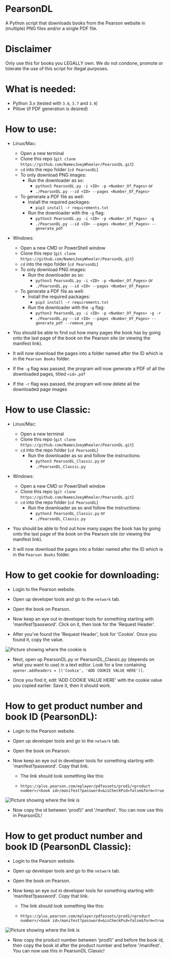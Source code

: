 # PearsonDL

A Python script that downloads books from the Pearson website in (multiple) PNG files and/or a single PDF file.

# Disclaimer

Only use this for books you LEGALLY own. We do not condone, promote or tolerate the use of this script for illegal purposes.

# What is needed:

- Python 3.x (tested with `3.6`, `3.7` and `3.9`)
- Pillow (if PDF generation is desired)

# How to use:

- Linux/Mac:
  - Open a new terminal
  - Clone this repo (`git clone https://github.com/NamesJoeyWheeler/PearsonDL.git`)
  - `cd` into the repo folder (`cd PearsonDL`)
  - To only download PNG images:
    - Run the downloader as so:
      - `python3 PearsonDL.py -i <ID> -p <Number_Of_Pages>` or
      - `./PearsonDL.py --id <ID> --pages <Number_Of_Pages>`
  - To generate a PDF file as well:
    - Install the required packages:
      - `pip3 install -r requirements.txt`
    - Run the downloader with the `-g` flag:
      - `python3 PearsonDL.py -i <ID> -p <Number_Of_Pages> -g`
      - `./PearsonDL.py --id <ID> --pages <Number_Of_Pages> --generate_pdf`

- Windows:
  - Open a new CMD or PowerShell window
  - Clone this repo (`git clone https://github.com/NamesJoeyWheeler/PearsonDL.git`)
  - `cd` into the repo folder (`cd PearsonDL`)
  - To only download PNG images:
    - Run the downloader as so:
      - `python3 PearsonDL.py -i <ID> -p <Number_Of_Pages>` or
      - `./PearsonDL.py --id <ID> --pages <Number_Of_Pages>`
  - To generate a PDF file as well:
    - Install the required packages:
      - `pip3 install -r requirements.txt`
    - Run the downloader with the `-g` flag:
      - `python3 PearsonDL.py -i <ID> -p <Number_Of_Pages> -g -r`
      - `./PearsonDL.py --id <ID> --pages <Number_Of_Pages> --generate_pdf --remove_png`
 
- You should be able to find out how many pages the book has by going onto the last page of the book on the Pearson site (or viewing the manifest link).

- It will now download the pages into a folder named after the ID which is in the `Pearson Books` folder.

- If the `-g` flag was passed, the program will now generate a PDF of all the downloaded pages, titled `<id>.pdf`

- If the `-r` flag was passed, the program will now delete all the downloaded page images

 
 # How to use Classic:
 
- Linux/Mac:
  - Open a new terminal
  - Clone this repo (`git clone https://github.com/NamesJoeyWheeler/PearsonDL.git`)
  - `cd` into the repo folder (`cd PearsonDL`)
    - Run the downloader as so and follow the instructions:
      - `python3 PearsonDL_Classic.py` or
      - `./PearsonDL_Classic.py`

- Windows:
  - Open a new CMD or PowerShell window
  - Clone this repo (`git clone https://github.com/NamesJoeyWheeler/PearsonDL.git`)
  - `cd` into the repo folder (`cd PearsonDL`)
    - Run the downloader as so and follow the instructions:
      - `python3 PearsonDL_Classic.py` or
      - `./PearsonDL_Classic.py`

- You should be able to find out how many pages the book has by going onto the last page of the book on the Pearson site (or viewing the manifest link).

- It will now download the pages into a folder named after the ID which is in the `Pearson Books` folder.


# How to get cookie for downloading:

- Login to the Pearson website.

- Open up developer tools and go to the `network` tab.

- Open the book on Pearson.

- Now keep an eye out in developer tools for something starting with 'manifest?password'. Click on it, then look for the 'Request Header'.

- After you've found the 'Request Header', look for 'Cookie'. Once you found it, copy the value.

![Picture showing where the cookie is](https://i.imgur.com/abVCZ0V.jpg)

- Next, open up PearsonDL.py or PearsonDL_Classic.py (depends on what you want to use) in a text editor. Look for a line containing `opener.addheaders = [('Cookie', 'ADD COOKIE VALUE HERE')]`.

- Once you find it, edit 'ADD COOKIE VALUE HERE' with the cookie value you copied earlier. Save it, then it should work.


# How to get product number and book ID (PearsonDL):

- Login to the Pearson website.

- Open up developer tools and go to the `network` tab.

- Open the book on Pearson.

- Now keep an eye out in developer tools for something starting with 'manifest?password'. Copy that link.

  - The link should look something like this:

  - `https://plus.pearson.com/eplayer/pdfassets/prod1/<product number>/<book id>/manifest?password=&isCheckPsd=false&form=true`
  
![Picture showing where the link is](https://i.imgur.com/lDS4ILA.jpeg)

- Now copy the id between 'prod1/' and '/manifest'. You can now use this in PearsonDL!


# How to get product number and book ID (PearsonDL Classic):

- Login to the Pearson website.

- Open up developer tools and go to the `network` tab.

- Open the book on Pearson.

- Now keep an eye out in developer tools for something starting with 'manifest?password'. Copy that link.

  - The link should look something like this:

  - `https://plus.pearson.com/eplayer/pdfassets/prod1/<product number>/<book id>/manifest?password=&isCheckPsd=false&form=true`
 
![Picture showing where the link is](https://i.imgur.com/lDS4ILA.jpeg)
 
- Now copy the product number between 'prod1/' and before the book id, then copy the book id after the product number and before '/manifest'. You can now use this in PearsonDL Classic!
